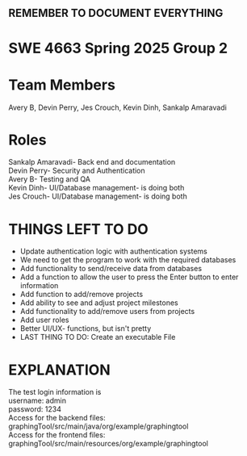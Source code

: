 ## REMEMBER TO DOCUMENT EVERYTHING
# SWE 4663 Spring 2025 Group 2 
# Team Members
Avery B, Devin Perry, Jes Crouch, Kevin Dinh, Sankalp Amaravadi
# Roles
Sankalp Amaravadi- Back end and documentation <br />
Devin Perry- Security and Authentication <br />
Avery B- Testing and QA <br />
Kevin Dinh- UI/Database management- is doing both <br />
Jes Crouch- UI/Database management- is doing both 
# THINGS LEFT TO DO
- Update authentication logic with authentication systems  <br />
- We need to get the program to work with the required databases  <br />
- Add functionality to send/receive data from databases  <br />
- Add a function to allow the user to press the Enter button to enter information <br />
- Add function to add/remove projects <br />
- Add ability to see and adjust project milestones <br />
- Add functionality to add/remove users from projects <br />
- Add user roles <br />
- Better UI/UX- functions, but isn't pretty  <br />
- LAST THING TO DO: Create an executable File <br />
# EXPLANATION
The test login information is <br />
username: admin <br />
password: 1234 <br />
Access for the backend files:  graphingTool/src/main/java/org/example/graphingtool <br />
Access for the frontend files:  graphingTool/src/main/resources/org/example/graphingtool
